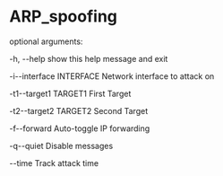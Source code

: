 # ARP_spoofing


optional arguments:

-h, --help show this help message and exit

-i--interface INTERFACE Network interface to attack on

-t1--target1 TARGET1 First Target

-t2--target2 TARGET2 Second Target

-f--forward Auto-toggle IP forwarding

-q--quiet Disable messages

--time Track attack time
